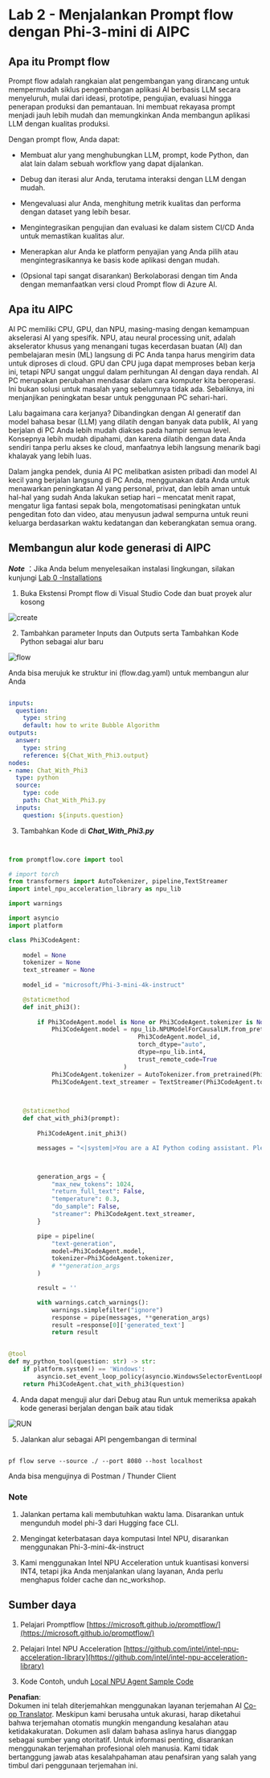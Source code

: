 <!--
CO_OP_TRANSLATOR_METADATA:
{
  "original_hash": "bc29f7fe7fc16bed6932733eac8c81b8",
  "translation_date": "2025-05-09T19:25:08+00:00",
  "source_file": "md/02.Application/02.Code/Phi3/VSCodeExt/HOL/AIPC/02.PromptflowWithNPU.md",
  "language_code": "id"
}
-->
# **Lab 2 - Menjalankan Prompt flow dengan Phi-3-mini di AIPC**

## **Apa itu Prompt flow**

Prompt flow adalah rangkaian alat pengembangan yang dirancang untuk mempermudah siklus pengembangan aplikasi AI berbasis LLM secara menyeluruh, mulai dari ideasi, prototipe, pengujian, evaluasi hingga penerapan produksi dan pemantauan. Ini membuat rekayasa prompt menjadi jauh lebih mudah dan memungkinkan Anda membangun aplikasi LLM dengan kualitas produksi.

Dengan prompt flow, Anda dapat:

- Membuat alur yang menghubungkan LLM, prompt, kode Python, dan alat lain dalam sebuah workflow yang dapat dijalankan.

- Debug dan iterasi alur Anda, terutama interaksi dengan LLM dengan mudah.

- Mengevaluasi alur Anda, menghitung metrik kualitas dan performa dengan dataset yang lebih besar.

- Mengintegrasikan pengujian dan evaluasi ke dalam sistem CI/CD Anda untuk memastikan kualitas alur.

- Menerapkan alur Anda ke platform penyajian yang Anda pilih atau mengintegrasikannya ke basis kode aplikasi dengan mudah.

- (Opsional tapi sangat disarankan) Berkolaborasi dengan tim Anda dengan memanfaatkan versi cloud Prompt flow di Azure AI.

## **Apa itu AIPC**

AI PC memiliki CPU, GPU, dan NPU, masing-masing dengan kemampuan akselerasi AI yang spesifik. NPU, atau neural processing unit, adalah akselerator khusus yang menangani tugas kecerdasan buatan (AI) dan pembelajaran mesin (ML) langsung di PC Anda tanpa harus mengirim data untuk diproses di cloud. GPU dan CPU juga dapat memproses beban kerja ini, tetapi NPU sangat unggul dalam perhitungan AI dengan daya rendah. AI PC merupakan perubahan mendasar dalam cara komputer kita beroperasi. Ini bukan solusi untuk masalah yang sebelumnya tidak ada. Sebaliknya, ini menjanjikan peningkatan besar untuk penggunaan PC sehari-hari.

Lalu bagaimana cara kerjanya? Dibandingkan dengan AI generatif dan model bahasa besar (LLM) yang dilatih dengan banyak data publik, AI yang berjalan di PC Anda lebih mudah diakses pada hampir semua level. Konsepnya lebih mudah dipahami, dan karena dilatih dengan data Anda sendiri tanpa perlu akses ke cloud, manfaatnya lebih langsung menarik bagi khalayak yang lebih luas.

Dalam jangka pendek, dunia AI PC melibatkan asisten pribadi dan model AI kecil yang berjalan langsung di PC Anda, menggunakan data Anda untuk menawarkan peningkatan AI yang personal, privat, dan lebih aman untuk hal-hal yang sudah Anda lakukan setiap hari – mencatat menit rapat, mengatur liga fantasi sepak bola, mengotomatisasi peningkatan untuk pengeditan foto dan video, atau menyusun jadwal sempurna untuk reuni keluarga berdasarkan waktu kedatangan dan keberangkatan semua orang.

## **Membangun alur kode generasi di AIPC**

***Note*** ：Jika Anda belum menyelesaikan instalasi lingkungan, silakan kunjungi [Lab 0 -Installations](./01.Installations.md)

1. Buka Ekstensi Prompt flow di Visual Studio Code dan buat proyek alur kosong

![create](../../../../../../../../../translated_images/pf_create.d6172d8277a78a7fa82cd6ff727ed44e037fa78b662f1f62d5963f36d712d229.id.png)

2. Tambahkan parameter Inputs dan Outputs serta Tambahkan Kode Python sebagai alur baru

![flow](../../../../../../../../../translated_images/pf_flow.d5646a323fb7f444c0b98b4521057a592325c583e7ba18bc31500bc0415e9ef3.id.png)

Anda bisa merujuk ke struktur ini (flow.dag.yaml) untuk membangun alur Anda

```yaml

inputs:
  question:
    type: string
    default: how to write Bubble Algorithm
outputs:
  answer:
    type: string
    reference: ${Chat_With_Phi3.output}
nodes:
- name: Chat_With_Phi3
  type: python
  source:
    type: code
    path: Chat_With_Phi3.py
  inputs:
    question: ${inputs.question}


```

3. Tambahkan Kode di ***Chat_With_Phi3.py***

```python


from promptflow.core import tool

# import torch
from transformers import AutoTokenizer, pipeline,TextStreamer
import intel_npu_acceleration_library as npu_lib

import warnings

import asyncio
import platform

class Phi3CodeAgent:
    
    model = None
    tokenizer = None
    text_streamer = None
    
    model_id = "microsoft/Phi-3-mini-4k-instruct"

    @staticmethod
    def init_phi3():
        
        if Phi3CodeAgent.model is None or Phi3CodeAgent.tokenizer is None or Phi3CodeAgent.text_streamer is None:
            Phi3CodeAgent.model = npu_lib.NPUModelForCausalLM.from_pretrained(
                                    Phi3CodeAgent.model_id,
                                    torch_dtype="auto",
                                    dtype=npu_lib.int4,
                                    trust_remote_code=True
                                )
            Phi3CodeAgent.tokenizer = AutoTokenizer.from_pretrained(Phi3CodeAgent.model_id)
            Phi3CodeAgent.text_streamer = TextStreamer(Phi3CodeAgent.tokenizer, skip_prompt=True)

    

    @staticmethod
    def chat_with_phi3(prompt):
        
        Phi3CodeAgent.init_phi3()

        messages = "<|system|>You are a AI Python coding assistant. Please help me to generate code in Python.The answer only genertated Python code, but any comments and instructions do not need to be generated<|end|><|user|>" + prompt +"<|end|><|assistant|>"



        generation_args = {
            "max_new_tokens": 1024,
            "return_full_text": False,
            "temperature": 0.3,
            "do_sample": False,
            "streamer": Phi3CodeAgent.text_streamer,
        }

        pipe = pipeline(
            "text-generation",
            model=Phi3CodeAgent.model,
            tokenizer=Phi3CodeAgent.tokenizer,
            # **generation_args
        )

        result = ''

        with warnings.catch_warnings():
            warnings.simplefilter("ignore")
            response = pipe(messages, **generation_args)
            result =response[0]['generated_text']
            return result


@tool
def my_python_tool(question: str) -> str:
    if platform.system() == 'Windows':
        asyncio.set_event_loop_policy(asyncio.WindowsSelectorEventLoopPolicy())
    return Phi3CodeAgent.chat_with_phi3(question)


```

4. Anda dapat menguji alur dari Debug atau Run untuk memeriksa apakah kode generasi berjalan dengan baik atau tidak

![RUN](../../../../../../../../../translated_images/pf_run.d918637dc00f61e9bdeec37d4cc9646f77d270ac9203bcce13569f3157202b6e.id.png)

5. Jalankan alur sebagai API pengembangan di terminal

```

pf flow serve --source ./ --port 8080 --host localhost   

```

Anda bisa mengujinya di Postman / Thunder Client

### **Note**

1. Jalankan pertama kali membutuhkan waktu lama. Disarankan untuk mengunduh model phi-3 dari Hugging face CLI.

2. Mengingat keterbatasan daya komputasi Intel NPU, disarankan menggunakan Phi-3-mini-4k-instruct

3. Kami menggunakan Intel NPU Acceleration untuk kuantisasi konversi INT4, tetapi jika Anda menjalankan ulang layanan, Anda perlu menghapus folder cache dan nc_workshop.

## **Sumber daya**

1. Pelajari Promptflow [https://microsoft.github.io/promptflow/](https://microsoft.github.io/promptflow/)

2. Pelajari Intel NPU Acceleration [https://github.com/intel/intel-npu-acceleration-library](https://github.com/intel/intel-npu-acceleration-library)

3. Kode Contoh, unduh [Local NPU Agent Sample Code](../../../../../../../../../code/07.Lab/01/AIPC)

**Penafian**:  
Dokumen ini telah diterjemahkan menggunakan layanan terjemahan AI [Co-op Translator](https://github.com/Azure/co-op-translator). Meskipun kami berusaha untuk akurasi, harap diketahui bahwa terjemahan otomatis mungkin mengandung kesalahan atau ketidakakuratan. Dokumen asli dalam bahasa aslinya harus dianggap sebagai sumber yang otoritatif. Untuk informasi penting, disarankan menggunakan terjemahan profesional oleh manusia. Kami tidak bertanggung jawab atas kesalahpahaman atau penafsiran yang salah yang timbul dari penggunaan terjemahan ini.